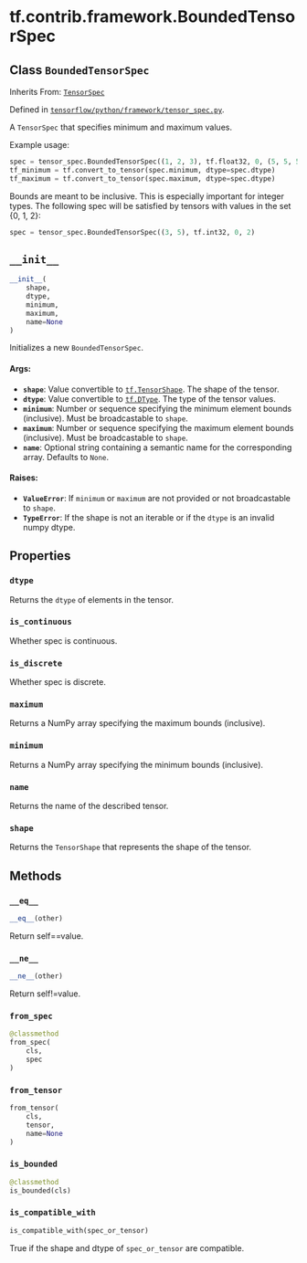 <div itemscope itemtype="http://developers.google.com/ReferenceObject">
<meta itemprop="name" content="tf.contrib.framework.BoundedTensorSpec" />
<meta itemprop="path" content="Stable" />
<meta itemprop="property" content="dtype"/>
<meta itemprop="property" content="is_continuous"/>
<meta itemprop="property" content="is_discrete"/>
<meta itemprop="property" content="maximum"/>
<meta itemprop="property" content="minimum"/>
<meta itemprop="property" content="name"/>
<meta itemprop="property" content="shape"/>
<meta itemprop="property" content="__eq__"/>
<meta itemprop="property" content="__init__"/>
<meta itemprop="property" content="__ne__"/>
<meta itemprop="property" content="from_spec"/>
<meta itemprop="property" content="from_tensor"/>
<meta itemprop="property" content="is_bounded"/>
<meta itemprop="property" content="is_compatible_with"/>
</div>

# tf.contrib.framework.BoundedTensorSpec

## Class `BoundedTensorSpec`

Inherits From: [`TensorSpec`](../../../tf/contrib/eager/TensorSpec.md)



Defined in [`tensorflow/python/framework/tensor_spec.py`](https://www.tensorflow.org/code/tensorflow/python/framework/tensor_spec.py).

A `TensorSpec` that specifies minimum and maximum values.

Example usage:
```python
spec = tensor_spec.BoundedTensorSpec((1, 2, 3), tf.float32, 0, (5, 5, 5))
tf_minimum = tf.convert_to_tensor(spec.minimum, dtype=spec.dtype)
tf_maximum = tf.convert_to_tensor(spec.maximum, dtype=spec.dtype)
```

Bounds are meant to be inclusive. This is especially important for
integer types. The following spec will be satisfied by tensors
with values in the set {0, 1, 2}:
```python
spec = tensor_spec.BoundedTensorSpec((3, 5), tf.int32, 0, 2)
```

<h2 id="__init__"><code>__init__</code></h2>

``` python
__init__(
    shape,
    dtype,
    minimum,
    maximum,
    name=None
)
```

Initializes a new `BoundedTensorSpec`.

#### Args:

* <b>`shape`</b>: Value convertible to <a href="../../../tf/TensorShape.md"><code>tf.TensorShape</code></a>. The shape of the tensor.
* <b>`dtype`</b>: Value convertible to <a href="../../../tf/DType.md"><code>tf.DType</code></a>. The type of the tensor values.
* <b>`minimum`</b>: Number or sequence specifying the minimum element bounds
    (inclusive). Must be broadcastable to `shape`.
* <b>`maximum`</b>: Number or sequence specifying the maximum element bounds
    (inclusive). Must be broadcastable to `shape`.
* <b>`name`</b>: Optional string containing a semantic name for the corresponding
    array. Defaults to `None`.


#### Raises:

* <b>`ValueError`</b>: If `minimum` or `maximum` are not provided or not
    broadcastable to `shape`.
* <b>`TypeError`</b>: If the shape is not an iterable or if the `dtype` is an invalid
    numpy dtype.



## Properties

<h3 id="dtype"><code>dtype</code></h3>

Returns the `dtype` of elements in the tensor.

<h3 id="is_continuous"><code>is_continuous</code></h3>

Whether spec is continuous.

<h3 id="is_discrete"><code>is_discrete</code></h3>

Whether spec is discrete.

<h3 id="maximum"><code>maximum</code></h3>

Returns a NumPy array specifying the maximum bounds (inclusive).

<h3 id="minimum"><code>minimum</code></h3>

Returns a NumPy array specifying the minimum bounds (inclusive).

<h3 id="name"><code>name</code></h3>

Returns the name of the described tensor.

<h3 id="shape"><code>shape</code></h3>

Returns the `TensorShape` that represents the shape of the tensor.



## Methods

<h3 id="__eq__"><code>__eq__</code></h3>

``` python
__eq__(other)
```

Return self==value.

<h3 id="__ne__"><code>__ne__</code></h3>

``` python
__ne__(other)
```

Return self!=value.

<h3 id="from_spec"><code>from_spec</code></h3>

``` python
@classmethod
from_spec(
    cls,
    spec
)
```



<h3 id="from_tensor"><code>from_tensor</code></h3>

``` python
from_tensor(
    cls,
    tensor,
    name=None
)
```



<h3 id="is_bounded"><code>is_bounded</code></h3>

``` python
@classmethod
is_bounded(cls)
```



<h3 id="is_compatible_with"><code>is_compatible_with</code></h3>

``` python
is_compatible_with(spec_or_tensor)
```

True if the shape and dtype of `spec_or_tensor` are compatible.



